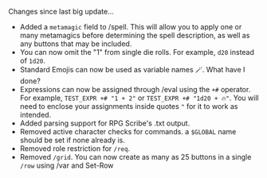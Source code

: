 Changes since last big update...
  - Added a `metamagic` field to /spell. This will allow you to apply one or many metamagics before determining the spell description, as well as any buttons that may be included.
  - You can now omit the "1" from single die rolls. For example, `d20` instead of `1d20`.
  - Standard Emojis can now be used as variable names 🪄. What have I done?
  - Expressions can now be assigned through /eval using the `+#` operator. For example, `TEST_EXPR +# "1 + 2"` or `TEST_EXPR +# "1d20 + 🔥"`. You will need to enclose your assignments inside quotes `"` for it to work as intended.
  - Added parsing support for RPG Scribe's .txt output.
  - Removed active character checks for commands. a `$GLOBAL` name should be set if none already is.
  - Removed role restriction for `/req`.
  - Removed `/grid`. You can now create as many as 25 buttons in a single `/row` using /var and Set-Row 
